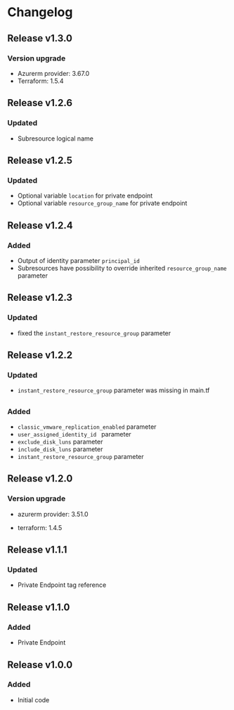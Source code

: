 # Changelog

## Release v1.3.0

### Version upgrade
- Azurerm provider: 3.67.0
- Terraform: 1.5.4
   
## Release v1.2.6

### Updated
- Subresource logical name
   
## Release v1.2.5

### Updated
- Optional variable `location` for private endpoint
- Optional variable  `resource_group_name` for private endpoint


   
## Release v1.2.4

### Added
- Output of identity parameter `principal_id` 
- Subresources have possibility to override inherited `resource_group_name` parameter
   
## Release v1.2.3

### Updated
- fixed the `instant_restore_resource_group` parameter
   
## Release v1.2.2

### Updated
- `instant_restore_resource_group` parameter was missing in main.tf
   
## 

### Added
- `classic_vmware_replication_enabled` parameter
- `user_assigned_identity_id ` parameter
- `exclude_disk_luns` parameter
- `include_disk_luns` parameter
- `instant_restore_resource_group` parameter
   
## Release v1.2.0

### Version upgrade

- azurerm provider: 3.51.0

- terraform: 1.4.5
   
## Release v1.1.1

### Updated

- Private Endpoint tag reference
   
## Release v1.1.0

### Added

- Private Endpoint
   
## Release v1.0.0

### Added

- Initial code
   